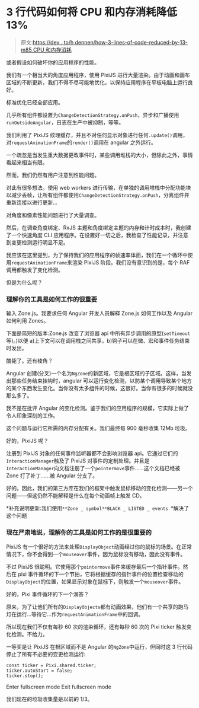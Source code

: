 # 3 行代码如何将 CPU 和内存消耗降低 13%

> 原文:[https://dev . to/h dennen/how-3-lines-of-code-reduced-by-13-m85 CPU 和内存消耗](https://dev.to/hdennen/how-3-lines-of-code-reduced-cpu-and-memory-consumption-by-13-m85)

或者假设如何破坏你的应用程序的性能。

我们有一个相当大的角度应用程序，使用 PixiJS 进行大量渲染。由于动画和画布区域的不断更新，我们不得不尽可能地优化，以保持应用程序在平板电脑上运行良好。

标准优化已经全部应用。

几乎所有组件都设置为`ChangeDetectionStrategy.onPush`，异步和广播使用`runOutsideAngular`，日志在生产中被抑制，等等。

我们利用了 PixiJS 纹理缓存，并且不对任何显示对象进行任何`.update()`调用，对`requestAnimationFrame`的`render()`调用在 angular 之外运行。

一个疏忽是当发生重大数据更改事件时，某些调用堆栈的大小，但除此之外，事情看起来相当有限。

然而，我们仍然有用户注意到性能问题。

对此有很多想法。使用 web workers 进行传输，在单独的调用堆栈中分配功能块以减少丢帧，让所有组件都使用`ChangeDetectionStrategy.onPush`，分离组件并重新连接以进行更新…

对角度和像素性能问题进行了大量调查。

然后，在调查角度绑定、RxJS 主题和角度绑定主题的内存和计时成本时，我创建了一个快速角度 CLI 应用程序。在设置好一切之后，我检查了性能记录，并注意到变更检测运行明显不足。

我应该在这里提到，为了保持我们的应用程序的帧速率体面，我们在一个循环中使用`requestAnimationFrame`来渲染 PixiJS 阶段。我们没有意识到的是，每个 RAF 调用都触发了变化检测。

但是为什么呢？

### 理解你的工具是如何工作的很重要

输入 Zone.js。我要求任何 Angular 开发人员解释 Zone.js 如何工作以及 Angular 如何利用 Zones。

下面是简短的版本:Zone.js 改变了浏览器 api 中所有异步调用的原型(`setTimeout`等)。)以便 a)上下文可以在调用栈之间共享，b)钩子可以在微、宏和事件任务结束时发出。

酷毙了。还有棱角？

Angular 创建(分叉)一个名为`NgZone`的新区域，它是根区域的子区域。这样，当发出那些任务结束挂钩时，angular 可以运行变化检测，以防某个调用导致某个地方的某个东西发生变化。当你没有太多组件的时候，这很好。当你有很多的时候就没那么多了。

我不是在批评 Angular 的变化检测。鉴于我们的应用程序的规模，它实际上做了令人印象深刻的工作。

这个问题与运行它所需的内存分配有关。我们最终每 900 毫秒收集 12Mb 垃圾。

好的，PixiJS 呢？

注册到 PixiJS 对象的任何事件监听器都不会影响浏览器 api。它通过它们的`InteractionManager`触及了 PixiJS 对事件的定制处理。并且是`InteractionManager`向文档注册了一个`pointermove`事件……这个文档已经被 Zone 打了补丁……被 Angular 分支了。

好的。因此，我们的第三方库在我们的框架中触发鼠标移动的变化检测——另一个问题——但这仍然不能解释是什么在每个动画帧上触发 CD。

*补充说明更新:我们使用`**Zone _ symbol**BLACK _ LISTED _ events `*解决了这个问题

### 现在严肃地说，理解你的工具是如何工作的是很重要的

PixiJS 有一个很好的方法来处理`DisplayObject`动画经过你的鼠标的场景。在正常情况下，你不会得到一个`mouseover`事件，因为鼠标没有移动，因此没有事件。

不过 PixiJS 很聪明。它使用那个`pointermove`事件来缓存最后一个指针事件。然后在 pixi 事件循环的下一个节拍，它将根据缓存的指针事件的位置检查移动的`DisplayObject`的位置，如果显示对象在鼠标下，则触发一个`mouseover`事件。

好的，Pixi 事件循环的下一个滴答？

原来，为了让他们所有的`DisplayObjects`都有动画效果，他们有一个共享的跑马灯在运行…等待它…作为`requestAnimationFrame`中的回调。

所以现在我们不仅有每秒 60 次的渲染循环，还有每秒 60 次的 Pixi ticker 触发变化检测。不给力。

一等奖是让 PixiJS 在根区域而不是 Angular 的`NgZone`中运行，但同时这 3 行代码停止了所有不必要的变更检测运行:

```
const ticker = Pixi.shared.ticker; 
ticker.autoStart = false; 
ticker.stop(); 
```

Enter fullscreen mode Exit fullscreen mode

我们现在的垃圾收集量是以前的 1/3。